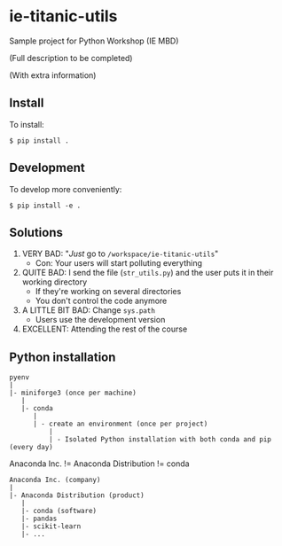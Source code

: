# ie-titanic-utils
Sample project for Python Workshop (IE MBD)

(Full description to be completed)

(With extra information)

## Install

To install:

```
$ pip install .
```

## Development

To develop more conveniently:

```
$ pip install -e .
```

## Solutions

1. VERY BAD: "*Just* go to `/workspace/ie-titanic-utils`"
   - Con: Your users will start polluting everything
2. QUITE BAD: I send the file (`str_utils.py`) and the user puts it in their working directory
   - If they're working on several directories
   - You don't control the code anymore
3. A LITTLE BIT BAD: Change `sys.path`
   - Users use the development version
4. EXCELLENT: Attending the rest of the course

## Python installation

```
pyenv
|
|- miniforge3 (once per machine)
   |
   |- conda
      |
      | - create an environment (once per project)
          |
          | - Isolated Python installation with both conda and pip (every day)
```

Anaconda Inc. != Anaconda Distribution != conda

```
Anaconda Inc. (company)
|
|- Anaconda Distribution (product)
   |
   |- conda (software)
   |- pandas
   |- scikit-learn
   |- ...
```
